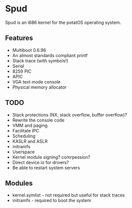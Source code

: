 # Spud

Spud is an i686 kernel for the potatOS operating system.

## Features

* Multiboot 0.6.96
* An almost standards compliant printf
* Stack trace (with symbols!)
* Serial
* 8259 PIC
* APIC
* VGA text mode console
* Physical memory allocator

## TODO

* Stack protections (NX, stack overflow, buffer overflow)?
* Rewrite the console code
* VMM and paging
* Facilitate IPC
* Scheduling
* KASLR and ASLR
* initramfs
* Userspace
* Kernel module signing? comrpession?
* Direct device io for drivers?
* Be able to restart system servers

## Modules

* kernel.symlist - not required but useful for stack traces
* initramfs - required to boot the system
